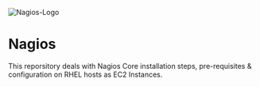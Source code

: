 ![Nagios-Logo](https://github.com/piyushnikh/Nagios/assets/91729663/702ec213-1250-498c-be5e-6d4dfcff2b75)
# Nagios
This reporsitory deals with Nagios Core installation steps, pre-requisites & configuration on RHEL hosts as EC2 Instances.
